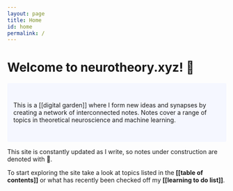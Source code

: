 ```yaml
---
layout: page
title: Home
id: home
permalink: /
---
```


# Welcome to neurotheory.xyz! 🧠

<p style="padding: 3em 1em; background: #f5f7ff; border-radius: 4px;">
This is a [[digital garden]] where I form new ideas and synapses by creating a network of interconnected notes. Notes cover a range of topics in theoretical neuroscience and machine learning.
</p>

This site is constantly updated as I write, so notes under construction are denoted with 🚧. 

To start exploring the site take a look at topics listed in the <span style="font-weight: bold">[[table of contents]]</span> or what has recently been checked off my <span style="font-weight: bold">[[learning to do list]]</span>.


<style>
  .wrapper {
    max-width: 46em;
  }
</style>
